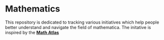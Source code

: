 # Mathematics

This repository is dedicated to tracking various initiatives which help people better understand and navigate the field of mathematica. The initative is inspired by the [**Math Atlas**](http://web.archive.org/web/20111125212431/http://www.math-atlas.org/)

